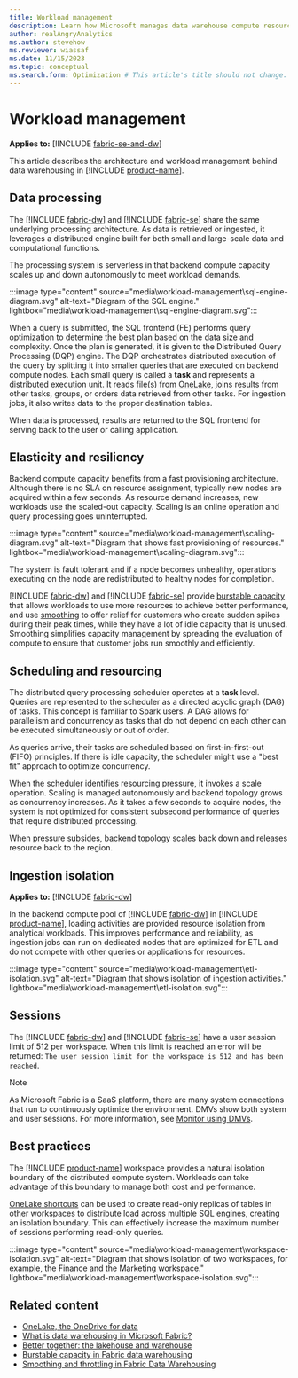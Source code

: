 ```yaml
---
title: Workload management
description: Learn how Microsoft manages data warehouse compute resources to service workloads.
author: realAngryAnalytics
ms.author: stevehow
ms.reviewer: wiassaf
ms.date: 11/15/2023
ms.topic: conceptual
ms.search.form: Optimization # This article's title should not change. If so, contact engineering.
---
```

# Workload management

**Applies to:** [!INCLUDE [fabric-se-and-dw](includes/applies-to-version/fabric-se-and-dw.md)]

This article describes the architecture and workload management behind data warehousing in [!INCLUDE [product-name](../includes/product-name.md)].

## Data processing

The [!INCLUDE [fabric-dw](includes/fabric-dw.md)] and [!INCLUDE [fabric-se](includes/fabric-se.md)] share the same underlying processing architecture. As data is retrieved or ingested, it leverages a distributed engine built for both small and large-scale data and computational functions.

The processing system is serverless in that backend compute capacity scales up and down autonomously to meet workload demands.

:::image type="content" source="media\workload-management\sql-engine-diagram.svg" alt-text="Diagram of the SQL engine." lightbox="media\workload-management\sql-engine-diagram.svg":::

When a query is submitted, the SQL frontend (FE) performs query optimization to determine the best plan based on the data size and complexity. Once the plan is generated, it is given to the Distributed Query Processing (DQP) engine. The DQP orchestrates distributed execution of the query by splitting it into smaller queries that are executed on backend compute nodes. Each small query is called a **task** and represents a distributed execution unit. It reads file(s) from [OneLake](../onelake/onelake-overview.md), joins results from other tasks, groups, or orders data retrieved from other tasks. For ingestion jobs, it also writes data to the proper destination tables.

When data is processed, results are returned to the SQL frontend for serving back to the user or calling application.

## Elasticity and resiliency

Backend compute capacity benefits from a fast provisioning architecture. Although there is no SLA on resource assignment, typically new nodes are acquired within a few seconds. As resource demand increases, new workloads use the scaled-out capacity. Scaling is an online operation and query processing goes uninterrupted.

:::image type="content" source="media\workload-management\scaling-diagram.svg" alt-text="Diagram that shows fast provisioning of resources." lightbox="media\workload-management\scaling-diagram.svg":::

The system is fault tolerant and if a node becomes unhealthy, operations executing on the node are redistributed to healthy nodes for completion.

[!INCLUDE [fabric-dw](includes/fabric-dw.md)] and [!INCLUDE [fabric-se](includes/fabric-se.md)] provide [burstable capacity](burstable-capacity.md) that allows workloads to use more resources to achieve better performance, and use [smoothing](compute-capacity-smoothing-throttling.md) to offer relief for customers who create sudden spikes during their peak times,  while they have a lot of idle capacity that is unused. Smoothing simplifies capacity management by spreading the evaluation of compute to ensure that customer jobs run smoothly and efficiently.

## Scheduling and resourcing

The distributed query processing scheduler operates at a **task** level. Queries are represented to the scheduler as a directed acyclic graph (DAG) of tasks. This concept is familiar to Spark users. A DAG allows for parallelism and concurrency as tasks that do not depend on each other can be executed simultaneously or out of order.

As queries arrive, their tasks are scheduled based on first-in-first-out (FIFO) principles. If there is idle capacity, the scheduler might use a "best fit" approach to optimize concurrency.

When the scheduler identifies resourcing pressure, it invokes a scale operation. Scaling is managed autonomously and backend topology grows as concurrency increases. As it takes a few seconds to acquire nodes, the system is not optimized for consistent subsecond performance of queries that require distributed processing.

When pressure subsides, backend topology scales back down and releases resource back to the region.

## Ingestion isolation

**Applies to:** [!INCLUDE [fabric-dw](includes/applies-to-version/fabric-dw.md)]

In the backend compute pool of [!INCLUDE [fabric-dw](includes/fabric-dw.md)] in [!INCLUDE [product-name](../includes/product-name.md)], loading activities are provided resource isolation from analytical workloads. This improves performance and reliability, as ingestion jobs can run on dedicated nodes that are optimized for ETL and do not compete with other queries or applications for resources.

:::image type="content" source="media\workload-management\etl-isolation.svg" alt-text="Diagram that shows isolation of ingestion activities." lightbox="media\workload-management\etl-isolation.svg":::

## Sessions

The [!INCLUDE [fabric-dw](includes/fabric-dw.md)] and [!INCLUDE [fabric-se](includes/fabric-se.md)] have a user session limit of 512 per workspace. When this limit is reached an error will be returned: `The user session limit for the workspace is 512 and has been reached`.

> [!NOTE]
> As Microsoft Fabric is a SaaS platform, there are many system connections that run to continuously optimize the environment. DMVs show both system and user sessions. For more information, see [Monitor using DMVs](monitor-using-dmv.md).

## Best practices

The [!INCLUDE [product-name](../includes/product-name.md)] workspace provides a natural isolation boundary of the distributed compute system. Workloads can take advantage of this boundary to manage both cost and performance.

[OneLake shortcuts](../onelake/onelake-shortcuts.md) can be used to create read-only replicas of tables in other workspaces to distribute load across multiple SQL engines, creating an isolation boundary. This can effectively increase the maximum number of sessions performing read-only queries.

:::image type="content" source="media\workload-management\workspace-isolation.svg" alt-text="Diagram that shows isolation of two workspaces, for example, the Finance and the Marketing workspace." lightbox="media\workload-management\workspace-isolation.svg":::

## Related content

- [OneLake, the OneDrive for data](../onelake/onelake-overview.md)
- [What is data warehousing in Microsoft Fabric?](data-warehousing.md)
- [Better together: the lakehouse and warehouse](get-started-lakehouse-sql-analytics-endpoint.md)
- [Burstable capacity in Fabric data warehousing](burstable-capacity.md)
- [Smoothing and throttling in Fabric Data Warehousing](compute-capacity-smoothing-throttling.md)
